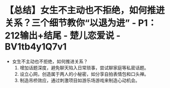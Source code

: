 # 【总结】女生不主动也不拒绝，如何推进关系？三个细节教你“以退为进” - P1：212输出+结尾 - 楚儿恋爱说 - BV1tb4y1Q7v1

-   女生不主动也不拒绝，如何推进关系？
    1.  增加话题深度，避免聊天陷入日常琐事，尝试聊家庭等私密话题。
    2.  设立心网，创造属于两人的小秘密，如分享自拍表情包和口头禅。
    3.  制造吊桥效应，通过刺激项目如游乐场游戏来制造心动机会。
